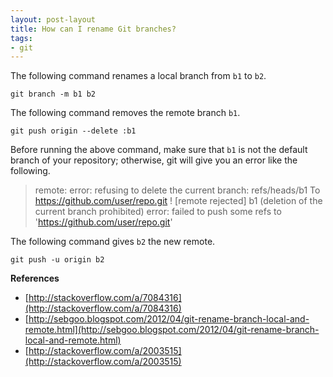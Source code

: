 ```yaml
---
layout: post-layout
title: How can I rename Git branches?
tags:
- git
---
```


The following command renames a local branch from `b1` to `b2`.

    git branch -m b1 b2 

The following command removes the remote branch `b1`.

    git push origin --delete :b1

Before running the above command, make sure that `b1` is not the default branch
of your repository; otherwise, git will give you an error like the following.

> remote: error: refusing to delete the current branch: refs/heads/b1
> To https://github.com/user/repo.git
>  ! [remote rejected] b1 (deletion of the current branch prohibited)
> error: failed to push some refs to 'https://github.com/user/repo.git'

The following command gives `b2` the new remote.

    git push -u origin b2

**References**  

- [http://stackoverflow.com/a/7084316](http://stackoverflow.com/a/7084316)
- [http://sebgoo.blogspot.com/2012/04/git-rename-branch-local-and-remote.html](http://sebgoo.blogspot.com/2012/04/git-rename-branch-local-and-remote.html)
- [http://stackoverflow.com/a/2003515](http://stackoverflow.com/a/2003515)

